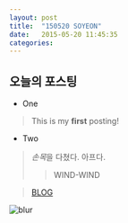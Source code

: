 ```yaml
---
layout: post
title:  "150520 SOYEON"
date:   2015-05-20 11:45:35
categories: 
---
```


## 오늘의 포스팅

* One 

>This is my **first** posting! 


- Two

>*손목*을 다쳤다. 아프다. 
>
>>WIND-WIND

>[BLOG](https://kut-fashion.github.io/)

![blur](http://www.elisarusso.com/wp-content/uploads/2013/01/blur_bg_band.jpg)